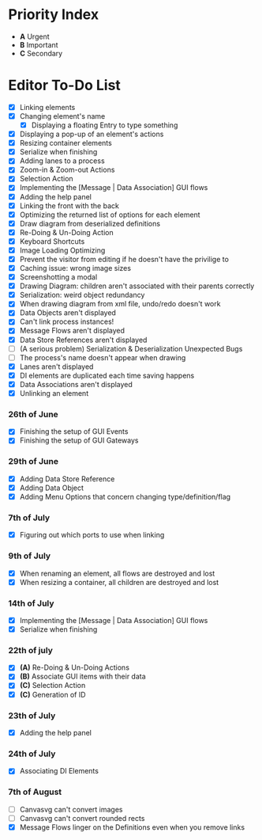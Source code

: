 # Priority Index
- **A** Urgent
- **B** Important
- **C** Secondary

# Editor To-Do List
- [X] Linking elements
- [X] Changing element's name
  - [X] Displaying a floating Entry to type something
- [X] Displaying a pop-up of an element's actions
- [X] Resizing container elements
- [X] Serialize when finishing
- [X] Adding lanes to a process
- [X] Zoom-in & Zoom-out Actions
- [X] Selection Action
- [X] Implementing the [Message | Data Association] GUI flows
- [X] Adding the help panel
- [X] Linking the front with the back
- [X] Optimizing the returned list of options for each element
- [X] Draw diagram from deserialized definitions
- [X] Re-Doing & Un-Doing Action 
- [X] Keyboard Shortcuts
- [X] Image Loading Optimizing
- [x] Prevent the visitor from editing if he doesn't have the privilige to
- [X] Caching issue: wrong image sizes
- [X] Screenshotting a modal
- [X] Drawing Diagram: children aren't associated with their parents correctly
- [x] Serialization: weird object redundancy
- [x] When drawing diagram from xml file, undo/redo doesn't work
- [x] Data Objects aren't displayed
- [x] Can't link process instances!
- [x] Message Flows aren't displayed
- [x] Data Store References aren't displayed
- [ ] (A serious problem) Serialization & Deserialization Unexpected Bugs
- [ ] The process's name doesn't appear when drawing
- [x] Lanes aren't displayed
- [x] DI elements are duplicated each time saving happens
- [x] Data Associations aren't displayed
- [x] Unlinking an element

### 26th of June
- [X] Finishing the setup of GUI Events
- [X] Finishing the setup of GUI Gateways

### 29th of June
- [X] Adding Data Store Reference
- [X] Adding Data Object
- [X] Adding Menu Options that concern changing type/definition/flag

### 7th of July
- [X] Figuring out which ports to use when linking

### 9th of July
- [X] When renaming an element, all flows are destroyed and lost
- [X] When resizing a container, all children are destroyed and lost

### 14th of July
- [X] Implementing the [Message | Data Association] GUI flows
- [X] Serialize when finishing

### 22th of july
- [X] **(A)** Re-Doing & Un-Doing Actions
- [X] **(B)** Associate GUI items with their data
- [X] **(C)** Selection Action
- [X] **(C)** Generation of ID

### 23th of July
- [X] Adding the help panel

### 24th of July
- [X] Associating DI Elements

### 7th of August
- [ ] Canvasvg can't convert images
- [ ] Canvasvg can't convert rounded rects
- [X] Message Flows linger on the Definitions even when you remove links